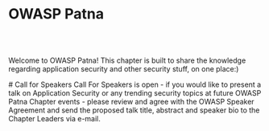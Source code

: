# OWASP Patna
<br>
</br>
<p style="text-align:left;">
Welcome to OWASP Patna! This chapter is built to share the knowledge regarding application security and other security stuff, on one place:)
</p>




<p style="text-align:left;">
# Call for Speakers
Call For Speakers is open - if you would like to present a talk on Application Security or any trending security topics at future OWASP Patna Chapter events - please review  and agree with the OWASP Speaker Agreement and send the proposed talk title, abstract and speaker bio to the Chapter Leaders via e-mail.
</p>

